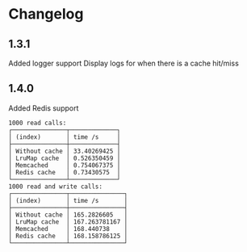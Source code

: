 # Changelog

## 1.3.1

Added logger support
Display logs for when there is a cache hit/miss

## 1.4.0

Added Redis support

```
1000 read calls:
┌───────────────┬─────────────┐
│ (index)       │ time /s     │
├───────────────┼─────────────┤
│ Without cache │ 33.40269425 │
│ LruMap cache  │ 0.526350459 │
│ Memcached     │ 0.754067375 │
│ Redis cache   │ 0.73430575  │
└───────────────┴─────────────┘
1000 read and write calls:
┌───────────────┬───────────────┐
│ (index)       │ time /s       │
├───────────────┼───────────────┤
│ Without cache │ 165.2826605   │
│ LruMap cache  │ 167.263781167 │
│ Memcached     │ 168.440738    │
│ Redis cache   │ 168.158786125 │
└───────────────┴───────────────┘
```
